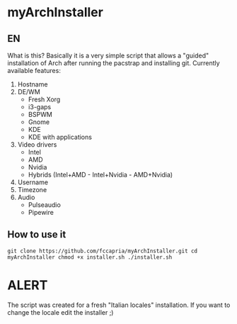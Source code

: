 # myArchInstaller

**EN**
------
What is this?
Basically it is a very simple script that allows a "guided" installation of Arch after running the pacstrap and installing git. 
Currently available features:
1. Hostname
2. DE/WM
   - Fresh Xorg
   * i3-gaps
   * BSPWM
   * Gnome
   * KDE
   * KDE with applications
3. Video drivers
   * Intel
   * AMD
   * Nvidia
   * Hybrids (Intel+AMD - Intel+Nvidia - AMD+Nvidia)
4. Username
5. Timezone
6. Audio
   * Pulseaudio
   * Pipewire
  
How to use it
-------------

`git clone https://github.com/fccapria/myArchInstaller.git
 cd myArchInstaller
 chmod +x installer.sh
 ./installer.sh
 `
# ALERT
The script was created for a fresh "Italian locales" installation. If you want to change the locale edit the installer ;)
